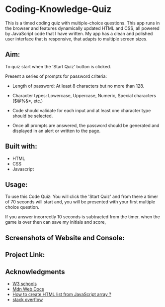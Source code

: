 # Coding-Knowledge-Quiz

This is a timed coding quiz  with multiple-choice questions. This app runs in the browser and features dynamically updated HTML and CSS, all powered by JavaScript code that I have written. My app has a clean and polished user interface that is responsive, that  adapts to multiple screen sizes.

## Aim:
To quiz start when the 'Start Quiz' button is clicked.

Present a series of prompts for password criteria:
* Length of password: At least 8 characters but no more than 128.

* Character types:
    Lowercase,
    Uppercase,
    Numeric,
    Special characters ($@%&*, etc.)

* Code should validate for each input and at least one character type should be selected.

* Once all prompts are answered, the password should be generated and displayed in an alert or written to the page.

## Built with:
* HTML
* CSS
* Javascript

## Usage:
To use this Code Quiz: You will click the 'Start Quiz' and from there a timer of 70 seconds will start and, you will be presented with your first multiple choice question.

If you answer incorrectly 10 seconds is subtracted from the timer. when the game is over then can save my initials and score,


## Screenshots of Website and Console:


## Project Link:


## Acknowledgments
* [W3 schools](https://www.w3schools.com)
* [Mdn Web Docs](https://developer.mozilla.org/en-US/docs/Web/JavaScript)
* [How to create HTML list from JavaScript array ?](https://www.geeksforgeeks.org/how-to-creating-html-list-from-javascript-array/)
* [stack overflow](https://stackoverflow.com/)
